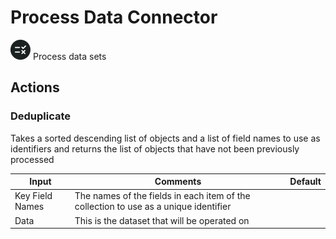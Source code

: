 # Process Data Connector

![Process Data](./assets/process-data.png#connector-icon)
Process data sets

## Actions

### Deduplicate

Takes a sorted descending list of objects and a list of field names to use as identifiers and returns the list of objects that have not been previously processed

| Input           | Comments                                                                             | Default |
| --------------- | ------------------------------------------------------------------------------------ | ------- |
| Key Field Names | The names of the fields in each item of the collection to use as a unique identifier |         |
| Data            | This is the dataset that will be operated on                                         |         |
